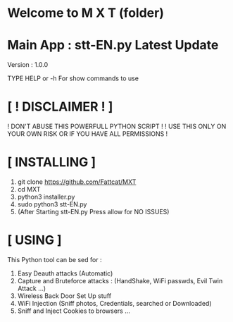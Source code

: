# Welcome to M X T (folder)

# Main App : stt-EN.py Latest Update

Version : 1.0.0

TYPE HELP or -h For show commands to use

# [ ! DISCLAIMER ! ]

! DON'T ABUSE THIS POWERFULL PYTHON SCRIPT !
! USE THIS ONLY ON YOUR OWN RISK OR IF YOU HAVE ALL PERMISSIONS !

# [ INSTALLING ]

1. git clone https://github.com/Fattcat/MXT
2. cd MXT
3. python3 installer.py
4. sudo python3 stt-EN.py
5. (After Starting stt-EN.py Press allow for NO ISSUES)

# [ USING ]
This Python tool can be sed for :
1. Easy Deauth attacks (Automatic)
2. Capture and Bruteforce attacks : (HandShake, WiFi passwds, Evil Twin Attack ...)
3. Wireless Back Door Set Up stuff
4. WiFi Injection (Sniff photos, Credentials, searched or Downloaded)
5. Sniff and Inject Cookies to browsers ...
